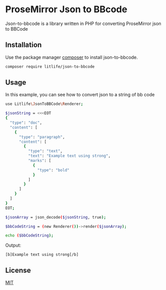 # ProseMirror Json to BBcode

Json-to-bbcode is a library written in PHP for converting ProseMirror json to BBCode

## Installation

Use the package manager [composer](https://getcomposer.org/) to install json-to-bbcode.

```bash
composer require litlife/json-to-bbcode
```

## Usage

In this example, you can see how to convert json to a string of bb code

```bash
use Litlife\JsonToBBCode\Renderer;

$jsonString = <<<EOT
{
  "type": "doc",
  "content": [
    {
      "type": "paragraph",
      "content": [
        {
          "type": "text",
          "text": "Example text using strong",
          "marks": [
            {
              "type": "bold"
            }
          ]
        }
      ]
    }
  ]
}
EOT;

$jsonArray = json_decode($jsonString, true);

$bbCodeString = (new Renderer())->render($jsonArray);

echo ($bbCodeString);
```
Output:

`[b]Example text using strong[/b]`


## License
[MIT](https://choosealicense.com/licenses/mit/)
